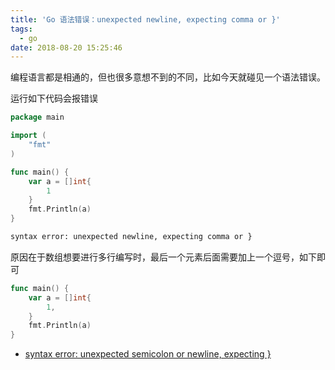 ```yaml
---
title: 'Go 语法错误：unexpected newline, expecting comma or }'
tags:
  - go
date: 2018-08-20 15:25:46
---
```



编程语言都是相通的，但也很多意想不到的不同，比如今天就碰见一个语法错误。
<!-- more --><!-- toc -->
运行如下代码会报错误

```go
package main

import (
    "fmt"
)

func main() {
    var a = []int{
        1
    }
    fmt.Println(a)
}
```

```bash
syntax error: unexpected newline, expecting comma or }
```

原因在于数组想要进行多行编写时，最后一个元素后面需要加上一个逗号，如下即可

```go
func main() {
    var a = []int{
        1,
    }
    fmt.Println(a)
}
```

- [syntax error: unexpected semicolon or newline, expecting }](https://stackoverflow.com/questions/9637483/syntax-error-unexpected-semicolon-or-newline-expecting)
